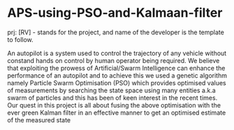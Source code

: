 # APS-using-PSO-and-Kalmaan-filter

prj: [RV] - stands for the project, and name of the developer is the template to follow.

An autopilot is a system used to control the trajectory of any vehicle without constand hands on control by human operator being required. We believe that exploiting the prowess of Artificial/Swarm Intelligence can enhance the performance of an autopilot and to achieve this we used a genetic algorithm namely Particle Swarm Optimisation (PSO) which provides optimised values of measurements by searching the state space using many entities a.k.a swarm of particles and this has been of keen interest in the recent times. Our quest in this project is all about fusing the above optimisation with the ever green Kalman filter in an effective manner to get an optimised estimate of the measured state
